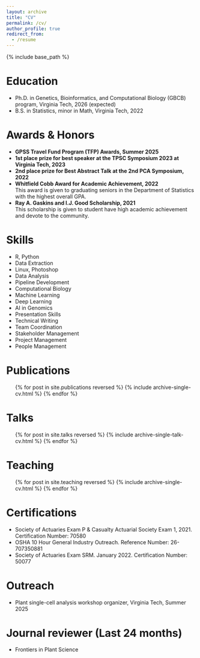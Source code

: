 ```yaml
---
layout: archive
title: "CV"
permalink: /cv/
author_profile: true
redirect_from:
  - /resume
---
```


{% include base_path %}

Education
======
* Ph.D. in Genetics, Bioinformatics, and Computational Biology (GBCB) program, Virginia Tech, 2026 (expected)
* B.S. in Statistics, minor in Math, Virginia Tech, 2022

Awards & Honors
======
* **GPSS Travel Fund Program (TFP) Awards, Summer 2025**
* **1st place prize for best speaker at the TPSC Symposium 2023 at Virginia Tech, 2023**
* **2nd place prize for Best Abstract Talk at the 2nd PCA Symposium, 2022**
* **Whitfield Cobb Award for Academic Achievement, 2022** <br>
      This award is given to graduating seniors in the Department of Statistics with the highest overall GPA.
* **Ray A. Gaskins and I.J. Good Scholarship, 2021** <br>
      This scholarship is given to student have high academic achievement and devote to the community. 
 
Skills
======
* R, Python
* Data Extraction
* Linux, Photoshop
* Data Analysis
* Pipeline Development
* Computational Biology
* Machine Learning
* Deep Learning
* AI in Genomics
* Presentation Skills
* Technical Writing
* Team Coordination
* Stakeholder Management
* Project Management
* People Management

Publications
======
  <ul>{% for post in site.publications reversed %}
    {% include archive-single-cv.html %}
  {% endfor %}</ul>
  
Talks
======
  <ul>{% for post in site.talks reversed %}
    {% include archive-single-talk-cv.html  %}
  {% endfor %}</ul>
  
Teaching
======
  <ul>{% for post in site.teaching reversed %}
    {% include archive-single-cv.html %}
  {% endfor %}</ul>
  
Certifications
======
* Society of Actuaries Exam P & Casualty Actuarial Society Exam 1, 2021. Certification Number: 70580
* OSHA 10 Hour General Industry Outreach. Reference Number: 26-707350881
* Society of Actuaries Exam SRM. January 2022. Certification Number: 50077

Outreach
======
* Plant single-cell analysis workshop organizer, Virginia Tech, Summer 2025

Journal reviewer (Last 24 months)
======
* Frontiers in Plant Science
  
